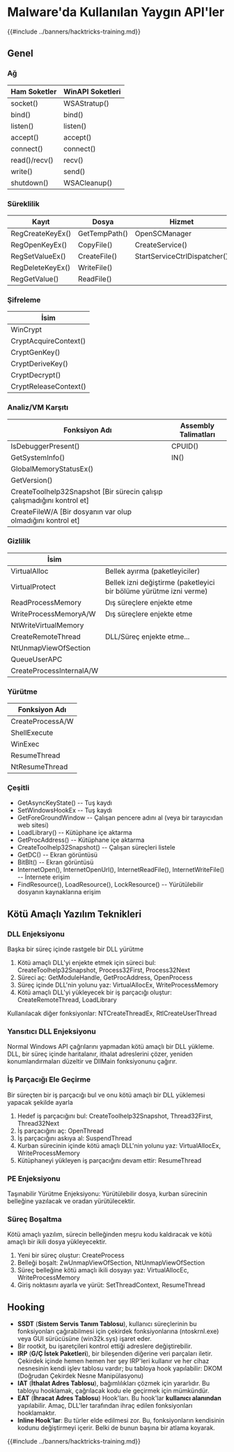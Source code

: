 # Malware'da Kullanılan Yaygın API'ler

{{#include ../banners/hacktricks-training.md}}

## Genel

### Ağ

| Ham Soketler   | WinAPI Soketleri |
| -------------- | ----------------- |
| socket()       | WSAStratup()      |
| bind()         | bind()            |
| listen()       | listen()          |
| accept()       | accept()          |
| connect()      | connect()         |
| read()/recv()  | recv()            |
| write()        | send()            |
| shutdown()     | WSACleanup()      |

### Süreklilik

| Kayıt           | Dosya          | Hizmet                       |
| --------------- | -------------- | ---------------------------- |
| RegCreateKeyEx()| GetTempPath()  | OpenSCManager                |
| RegOpenKeyEx()  | CopyFile()     | CreateService()              |
| RegSetValueEx() | CreateFile()   | StartServiceCtrlDispatcher() |
| RegDeleteKeyEx()| WriteFile()    |                              |
| RegGetValue()   | ReadFile()     |                              |

### Şifreleme

| İsim                  |
| --------------------- |
| WinCrypt              |
| CryptAcquireContext() |
| CryptGenKey()        |
| CryptDeriveKey()     |
| CryptDecrypt()       |
| CryptReleaseContext() |

### Analiz/VM Karşıtı

| Fonksiyon Adı                                             | Assembly Talimatları |
| --------------------------------------------------------- | --------------------- |
| IsDebuggerPresent()                                       | CPUID()               |
| GetSystemInfo()                                          | IN()                  |
| GlobalMemoryStatusEx()                                   |                       |
| GetVersion()                                             |                       |
| CreateToolhelp32Snapshot \[Bir sürecin çalışıp çalışmadığını kontrol et] |                       |
| CreateFileW/A \[Bir dosyanın var olup olmadığını kontrol et] |                       |

### Gizlilik

| İsim                     |                                                                            |
| ------------------------ | -------------------------------------------------------------------------- |
| VirtualAlloc             | Bellek ayırma (paketleyiciler)                                            |
| VirtualProtect           | Bellek izni değiştirme (paketleyici bir bölüme yürütme izni verme)        |
| ReadProcessMemory        | Dış süreçlere enjekte etme                                                |
| WriteProcessMemoryA/W    | Dış süreçlere enjekte etme                                                |
| NtWriteVirtualMemory     |                                                                            |
| CreateRemoteThread       | DLL/Süreç enjekte etme...                                                |
| NtUnmapViewOfSection     |                                                                            |
| QueueUserAPC             |                                                                            |
| CreateProcessInternalA/W |                                                                            |

### Yürütme

| Fonksiyon Adı    |
| ----------------- |
| CreateProcessA/W  |
| ShellExecute      |
| WinExec           |
| ResumeThread      |
| NtResumeThread    |

### Çeşitli

- GetAsyncKeyState() -- Tuş kaydı
- SetWindowsHookEx -- Tuş kaydı
- GetForeGroundWindow -- Çalışan pencere adını al (veya bir tarayıcıdan web sitesi)
- LoadLibrary() -- Kütüphane içe aktarma
- GetProcAddress() -- Kütüphane içe aktarma
- CreateToolhelp32Snapshot() -- Çalışan süreçleri listele
- GetDC() -- Ekran görüntüsü
- BitBlt() -- Ekran görüntüsü
- InternetOpen(), InternetOpenUrl(), InternetReadFile(), InternetWriteFile() -- İnternete erişim
- FindResource(), LoadResource(), LockResource() -- Yürütülebilir dosyanın kaynaklarına erişim

## Kötü Amaçlı Yazılım Teknikleri

### DLL Enjeksiyonu

Başka bir süreç içinde rastgele bir DLL yürütme

1. Kötü amaçlı DLL'yi enjekte etmek için süreci bul: CreateToolhelp32Snapshot, Process32First, Process32Next
2. Süreci aç: GetModuleHandle, GetProcAddress, OpenProcess
3. Süreç içinde DLL'nin yolunu yaz: VirtualAllocEx, WriteProcessMemory
4. Kötü amaçlı DLL'yi yükleyecek bir iş parçacığı oluştur: CreateRemoteThread, LoadLibrary

Kullanılacak diğer fonksiyonlar: NTCreateThreadEx, RtlCreateUserThread

### Yansıtıcı DLL Enjeksiyonu

Normal Windows API çağrılarını yapmadan kötü amaçlı bir DLL yükleme.\
DLL, bir süreç içinde haritalanır, ithalat adreslerini çözer, yeniden konumlandırmaları düzeltir ve DllMain fonksiyonunu çağırır.

### İş Parçacığı Ele Geçirme

Bir süreçten bir iş parçacığı bul ve onu kötü amaçlı bir DLL yüklemesi yapacak şekilde ayarla

1. Hedef iş parçacığını bul: CreateToolhelp32Snapshot, Thread32First, Thread32Next
2. İş parçacığını aç: OpenThread
3. İş parçacığını askıya al: SuspendThread
4. Kurban sürecinin içinde kötü amaçlı DLL'nin yolunu yaz: VirtualAllocEx, WriteProcessMemory
5. Kütüphaneyi yükleyen iş parçacığını devam ettir: ResumeThread

### PE Enjeksiyonu

Taşınabilir Yürütme Enjeksiyonu: Yürütülebilir dosya, kurban sürecinin belleğine yazılacak ve oradan yürütülecektir.

### Süreç Boşaltma

Kötü amaçlı yazılım, sürecin belleğinden meşru kodu kaldıracak ve kötü amaçlı bir ikili dosya yükleyecektir.

1. Yeni bir süreç oluştur: CreateProcess
2. Belleği boşalt: ZwUnmapViewOfSection, NtUnmapViewOfSection
3. Süreç belleğine kötü amaçlı ikili dosyayı yaz: VirtualAllocEc, WriteProcessMemory
4. Giriş noktasını ayarla ve yürüt: SetThreadContext, ResumeThread

## Hooking

- **SSDT** (**Sistem Servis Tanım Tablosu**), kullanıcı süreçlerinin bu fonksiyonları çağırabilmesi için çekirdek fonksiyonlarına (ntoskrnl.exe) veya GUI sürücüsüne (win32k.sys) işaret eder.
- Bir rootkit, bu işaretçileri kontrol ettiği adreslere değiştirebilir.
- **IRP** (**G/Ç İstek Paketleri**), bir bileşenden diğerine veri parçaları iletir. Çekirdek içinde hemen hemen her şey IRP'leri kullanır ve her cihaz nesnesinin kendi işlev tablosu vardır; bu tabloya hook yapılabilir: DKOM (Doğrudan Çekirdek Nesne Manipülasyonu)
- **IAT** (**İthalat Adres Tablosu**), bağımlılıkları çözmek için yararlıdır. Bu tabloyu hooklamak, çağrılacak kodu ele geçirmek için mümkündür.
- **EAT** (**İhracat Adres Tablosu**) Hook'ları. Bu hook'lar **kullanıcı alanından** yapılabilir. Amaç, DLL'ler tarafından ihraç edilen fonksiyonları hooklamaktır.
- **Inline Hook'lar**: Bu türler elde edilmesi zor. Bu, fonksiyonların kendisinin kodunu değiştirmeyi içerir. Belki de bunun başına bir atlama koyarak. 

{{#include ../banners/hacktricks-training.md}}
